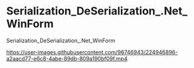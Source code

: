 # Serialization_DeSerialization_.Net_WinForm
Serialization_DeSerialization_.Net_WinForm


https://user-images.githubusercontent.com/96746943/224946896-a2aacd77-e6c8-4abe-89db-809a190bf09f.mp4

